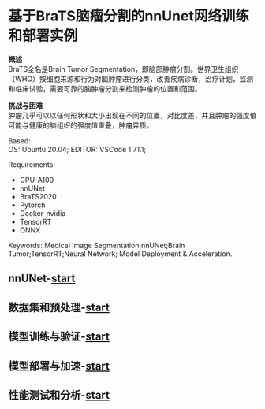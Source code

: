 # 基于BraTS脑瘤分割的nnUnet网络训练和部署实例

__概述__  
BraTS全名是Brain Tumor Segmentation，即脑部肿瘤分割。世界卫生组织（WHO）按细胞来源和行为对脑肿瘤进行分类，改善疾病诊断，治疗计划，监测和临床试验，需要可靠的脑肿瘤分割来检测肿瘤的位置和范围。

__挑战与困难__   
肿瘤几乎可以以任何形状和大小出现在不同的位置，对比度差，并且肿瘤的强度值可能与健康的脑组织的强度值重叠，肿瘤异质。  

Based:   
OS: Ubuntu 20.04;
EDITOR: VSCode 1.71.1;

Requirements:   
* GPU-A100
* nnUNet
* BraTS2020
* Pytorch
* Docker-nvidia
* TensorRT
* ONNX

Keywords: Medical Image Segmentation;nnUNet;Brain Tumor;TensorRT;Neural Network; Model Deployment & Acceleration.

## nnUNet-[start](./nnUnet_deploy/nnUNet.md)

## 数据集和预处理-[start](DATASET.md)

## 模型训练与验证-[start](Training.md)

## 模型部署与加速-[start](DEPLOY.md)

## 性能测试和分析-[start](Analysis.md)

